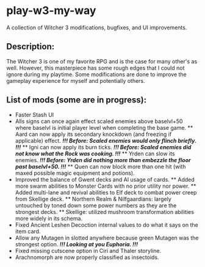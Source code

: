 # play-w3-my-way
A collection of Witcher 3 modifications, bugfixes, and UI improvements.

## Description:
The Witcher 3 is one of my favorite RPG and is the case for many other's as well. However, this masterpiece has some rough edges that I could not ignore during my playtime. Some modifications are done to improve the gameplay experience for myself and potentially others.

## List of mods (some are in progress):
* Faster Stash UI
* Alls signs can once again effect scaled enemies above baselvl+50 where baselvl is initial player level when completing the base game.
** Aard can now apply its secondary knockdown (and freezing if applicable) effect. ***!!! Before: Scaled enemies would only flinch briefly. !!!***
** Igni can now apply its burn ticks. ***!!! Before: Scaled enemies did not know what the Rock was cooking. !!!***
** Yrden can slow its enemies. ***!!! Before: Yrden did nothing more than embezzle the floor past baselvl+50. !!!***
** Quen can now block more than one hit (with maxed possible magic equipment and potions).
* Improved the balance of Gwent decks and AI usage of cards.
** Added more swarm abilities to Monster Cards with no prior utility nor power.
** Added multi-lane and revival abilities to Elf deck to combat power creep from Skellige deck.
** Northern Realm & Nilfgaardians: largely untouched by toned down some power numbers as they are the strongest decks.
** Skellige: utilized mushroom transformation abilities more widely in its schema.
* Fixed Ancient Leshen Decoction internal values to do what it says on the item card.
* Allow any Mutagen in slotted anywhere because green Mutagen was the strongest option. ***!!! Looking at you Euphoria. !!!***
* Fixed missing cutscene option in Ciri and Thaler storyline.
* Arachnomorph are now properly classified as insectoids.
